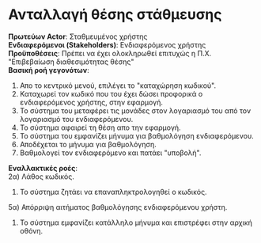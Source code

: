 # Ανταλλαγή θέσης στάθμευσης

**Πρωτεύων Actor**: Σταθμευμένος χρήστης  
**Ενδιαφερόμενοι (Stakeholders)**: Ενδιαφερόμενος χρήστης  
**Προϋποθέσεις**: Πρέπει να έχει ολοκληρωθεί επιτυχώς η Π.Χ. "Επιβεβαίωση διαθεσιμότητας θέσης"  
**Βασική ροή γεγονότων**: 
1) Απο το κεντρικό μενού, επιλέγει το "καταχώρηση κωδικού".
2) Καταχωρεί τον κωδικό που του έχει δώσει προφορικά ο ενδιαφερόμενος χρήστης, στην εφαρμογή.  
3) Το σύστημα του μεταφέρει τις μονάδες στον λογαριασμό του από τον λογαριασμό του ενδιαφερόμενου.     
4) Το σύστημα αφαιρεί τη θέση απο την εφαρμογή.  
5) Το σύστημα του εμφανίζει μήνυμα για βαθμολόγηση ενδιαφερόμενου. 
6) Αποδέχεται το μήνυμα για βαθμολόγηση.
7) Βαθμολογεί τον ενδιαφερόμενο και πατάει "υποβολή".

**Εναλλακτικές ροές**:  
2α) Λάθος κωδικός.  
    
1. Το σύστημα ζητάει να επαναπληκτρολογηθεί ο κωδικός.  

5α) Απόρριψη αιτήματος βαθμολόγησης ενδιαφερόμενου χρήστη.
1. Το σύστημα εμφανίζει κατάλληλο μήνυμα και επιστρέφει στην αρχική οθόνη.
